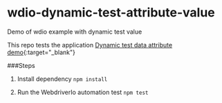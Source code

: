 # wdio-dynamic-test-attribute-value

Demo of wdio example with dynamic test value

This repo tests the application
[Dynamic test data attribute demo](https://llyzf.csb.app/){:target="_blank"}

###Steps

1. Install dependency
   `npm install`

2. Run the WebdriverIo automation test
   `npm test`
